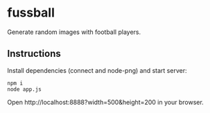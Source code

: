 fussball
========

Generate random images with football players.

## Instructions

Install dependencies (connect and node-png) and start server:

    npm i
    node app.js

Open http://localhost:8888?width=500&height=200 in your browser.
